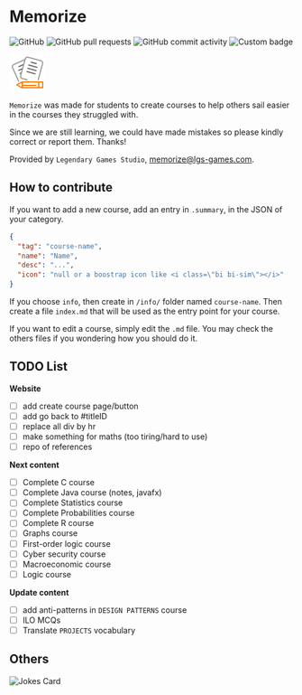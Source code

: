 # Memorize

![GitHub](https://img.shields.io/github/license/lgs-games/memorize)
![GitHub pull requests](https://img.shields.io/github/issues-pr-closed/lgs-games/memorize?color=%23a0)
![GitHub commit activity](https://img.shields.io/github/commit-activity/m/lgs-games/memorize)
![Custom badge](https://img.shields.io/endpoint?label=views&logoColor=success&url=https%3A%2F%2Fmemorize.lgs-games.com%2Fen%2Fcounter)

![icon](.github/icon64.png)

``Memorize`` was made for students to create courses to help 
others sail easier in the courses they struggled with.

Since we are still learning, we could have made mistakes 
so please kindly correct or report them. Thanks!

Provided by `Legendary Games Studio`,
[memorize@lgs-games.com](mailto:memorize@lgs-games.com).

## How to contribute

If you want to add a new course, add an entry in
``.summary``, in the JSON of your category.

```json
{
  "tag": "course-name",
  "name": "Name",
  "desc": "...",
  "icon": "null or a boostrap icon like <i class=\"bi bi-sim\"></i>"
}
```

If you choose ``info``, then create in
``/info/`` folder named `course-name`. Then create
a file ``index.md`` that will be used as the entry
point for your course.

If you want to edit a course, simply edit the ``.md``
file. You may check the others files if you wondering
how you should do it.

## TODO List

**Website**

* [ ] add create course page/button
* [ ] add go back to #titleID
* [ ] replace all div by hr
* [ ] make something for maths (too tiring/hard to use)
* [ ] repo of references

**Next content**

* [ ] Complete C course
* [ ] Complete Java course (notes, javafx)
* [ ] Complete Statistics course
* [ ] Complete Probabilities course
* [ ] Complete R course
* [ ] Graphs course
* [ ] First-order logic course
* [ ] Cyber security course
* [ ] Macroeconomic course
* [ ] Logic course

**Update content**

* [ ] add anti-patterns in ``DESIGN PATTERNS`` course
* [ ] ILO MCQs
* [ ] Translate ``PROJECTS`` vocabulary

## Others

![Jokes Card](https://readme-jokes.vercel.app/api)